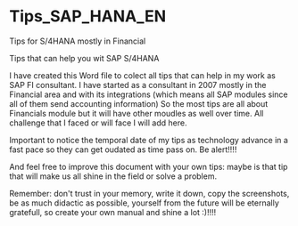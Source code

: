 # Tips_SAP_HANA_EN
Tips for S/4HANA mostly in Financial 

Tips that can help you wit SAP S/4HANA

I have created this Word file to colect all tips that can help in my work as SAP FI consultant. I have started as a consultant in 2007 mostly in the Financial area and with its integrations (which means all SAP modules since all of them send accounting information) So the most tips are all about Financials module but it will have other moudles as well over time. All challenge that I faced or will face I will add here.

Important to notice the temporal date of my tips as technology advance in a fast pace so they can get oudated as time pass on. Be alert!!!!

And feel free to improve this document with your own tips: maybe is that tip that will make us all shine in the field or solve a problem. 

Remember: don't trust in your memory, write it down, copy the screenshots, be as much didactic as possible, yourself from the future will be eternally gratefull, so create your own manual and shine a lot :)!!!!
